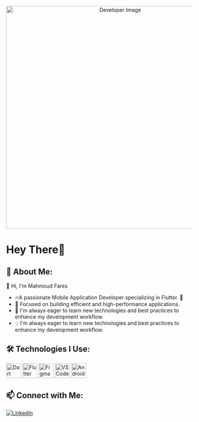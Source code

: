 <p align="center">
  <img src="https://raw.githubusercontent.com/abhisheknaiidu/abhisheknaiidu/master/code.gif" alt="Developer Image" width="600"/>
</p>
<h1>Hey There👋</h1>  

## 🚀 About Me:
👋 Hi, I'm Mahmoud Fares  
- 🔥A passionate Mobile Application Developer specializing in Flutter. 📱
- 🎯 Focused on building efficient and high-performance applications.
- 🚀 I'm always eager to learn new technologies and best practices to enhance my development workflow.
- 💡 I'm always eager to learn new technologies and best practices to enhance my development workflow.

## 🛠️ Technologies I Use:
<p align="left">
  <img src="https://cdn.jsdelivr.net/gh/devicons/devicon/icons/dart/dart-original.svg" alt="Dart" width="40" height="40"/>
  <img src="https://cdn.jsdelivr.net/gh/devicons/devicon/icons/flutter/flutter-original.svg" alt="Flutter" width="40" height="40"/>
  <img src="https://cdn.jsdelivr.net/gh/devicons/devicon/icons/figma/figma-original.svg" alt="Figma" width="40" height="40"/>
  <img src="https://cdn.jsdelivr.net/gh/devicons/devicon/icons/vscode/vscode-original.svg" alt="VS Code" width="40" height="40"/>
  <img src="https://developer.android.com/static/studio/images/new-studio-logo-1_1920.png" alt="Android Studio" width="40" height="40"/>
</p>

## 📫 Connect with Me:
[![LinkedIn](https://img.shields.io/badge/-LinkedIn-0077B5?logo=linkedin&logoColor=white&style=flat)](https://www.linkedin.com/in/mahmoud-fares-4a110b2a5)

